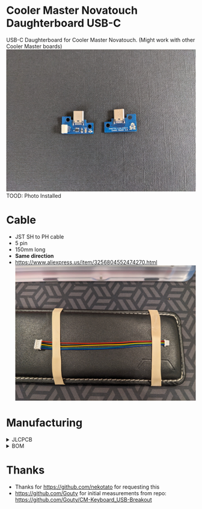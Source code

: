 # Cooler Master Novatouch Daughterboard USB-C
USB-C Daughterboard for Cooler Master Novatouch. (Might work with other Cooler Master boards)
![PCB2](/assets/pcbFrontBack.jpg)
TOOD: Photo Installed

# Cable
* JST SH to PH cable
* 5 pin
* 150mm long
* **Same direction**
* https://www.aliexpress.us/item/3256804552474270.html
![Cable](/assets/Cable.jpg) 

# Manufacturing
<details>
  <summary>JLCPCB</summary>
 
  * [/manufacturing](/manufacturing)
  * **Must be 1mm thick** (NOT Standard 1.6mm)
  * SMD Assembly is **Standard** not economic due to USB connector
  * Confirm Parts Placement: **Yes**
</details>
<details>
  <summary>BOM</summary>

| LCSC part # | Description        | Value | Package  | Amount |
| ----------- | ------------------ | ----- | -------- | ------ |
| C67381      | Connector (USB)    |       | SMD      | 1      |
| C136657     | Connector(JST SH)  | 5 pin | TH       | 1      |
| C7519       | ESD                |       | SOT23-6  | 1      |
| C261942     | Fuse               |       | 0805     | 1      |
| C597300     | Capacitor          | 4.7nF | 0805     | 1      |
| C212411     | Resistor           | 5.1K  | 0805     | 1      |
</details>

# Thanks
* Thanks for https://github.com/nekotato for requesting this
* https://github.com/Gouty for initial measurements from repo: https://github.com/Gouty/CM-Keyboard_USB-Breakout
